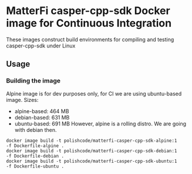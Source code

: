 # MatterFi casper-cpp-sdk Docker image for Continuous Integration

These images construct build environments for compiling and testing casper-cpp-sdk under Linux

## Usage

### Building the image

Alpine image is for dev purposes only, for CI we are using ubuntu-based image.
Sizes:
- alpine-based: 464 MB
- debian-based: 631 MB
- ubuntu-based: 691 MB
However, alpine is a rolling distro. We are going with debian then.

```
docker image build -t polishcode/matterfi-casper-cpp-sdk-alpine:1      -f Dockerfile-alpine .
docker image build -t polishcode/matterfi-casper-cpp-sdk-debian:1      -f Dockerfile-debian .
docker image build -t polishcode/matterfi-casper-cpp-sdk-ubuntu:1      -f Dockerfile-ubuntu .
```
